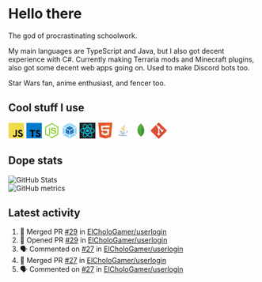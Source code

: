 # Hello there

The god of procrastinating schoolwork.

My main languages are TypeScript and Java, but I also got decent experience with C#. Currently making Terraria mods and Minecraft plugins, also got some decent web apps going on. Used to make Discord bots too.

Star Wars fan, anime enthusiast, and fencer too.

## Cool stuff I use

![JavaScript][javascript]
![TypeScript][typescript]
![Node.js][node]
![Webpack][webpack]
![React][react]
![HTML][html]
![Java][java]
![MongoDB][mongodb]
![Git][git]

## Dope stats

![GitHub Stats](https://github-readme-stats.vercel.app/api?username=ElCholoGamer&theme=tokyonight)
<br />
![GitHub metrics](https://metrics.lecoq.io/ElCholoGamer?template=terminal&base.header=0&base.activity=0&base.community=0&base.repositories=0&base.metadata=0&languages=1)

## Latest activity

<!--START_SECTION:activity-->

1. 🎉 Merged PR [#29](https://github.com/ElCholoGamer/userlogin/pull/29) in [ElCholoGamer/userlogin](https://github.com/ElCholoGamer/userlogin)
2. 💪 Opened PR [#29](https://github.com/ElCholoGamer/userlogin/pull/29) in [ElCholoGamer/userlogin](https://github.com/ElCholoGamer/userlogin)
3. 🗣 Commented on [#27](https://github.com/ElCholoGamer/userlogin/issues/27) in [ElCholoGamer/userlogin](https://github.com/ElCholoGamer/userlogin)
4. 🎉 Merged PR [#27](https://github.com/ElCholoGamer/userlogin/pull/27) in [ElCholoGamer/userlogin](https://github.com/ElCholoGamer/userlogin)
5. 🗣 Commented on [#27](https://github.com/ElCholoGamer/userlogin/issues/27) in [ElCholoGamer/userlogin](https://github.com/ElCholoGamer/userlogin)
<!--END_SECTION:activity-->

[userlogin]: https://www.spigotmc.org/resources/userlogin.80669/
[javascript]: https://raw.githubusercontent.com/ElCholoGamer/ElCholoGamer/master/icons/javascript.png
[typescript]: https://raw.githubusercontent.com/ElCholoGamer/ElCholoGamer/master/icons/typescript.png
[java]: https://raw.githubusercontent.com/ElCholoGamer/ElCholoGamer/master/icons/java.png
[node]: https://raw.githubusercontent.com/ElCholoGamer/ElCholoGamer/master/icons/node.png
[react]: https://raw.githubusercontent.com/ElCholoGamer/ElCholoGamer/master/icons/react.png
[webpack]: https://raw.githubusercontent.com/ElCholoGamer/ElCholoGamer/master/icons/webpack.png
[html]: https://raw.githubusercontent.com/ElCholoGamer/ElCholoGamer/master/icons/html.png
[git]: https://raw.githubusercontent.com/ElCholoGamer/ElCholoGamer/master/icons/git.png
[mongodb]: https://raw.githubusercontent.com/ElCholoGamer/ElCholoGamer/master/icons/mongodb.png
